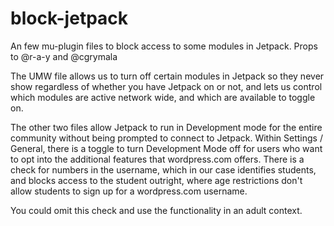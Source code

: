 # block-jetpack
An few mu-plugin files to block access to some modules in Jetpack. Props to @r-a-y and @cgrymala

The UMW file allows us to turn off certain modules in Jetpack so they never show regardless of whether you have Jetpack on or not, and lets us control which modules are active network wide, and which are available to toggle on. 

The other two files allow Jetpack to run in Development mode for the entire community without being prompted to connect to Jetpack. Within Settings / General, there is a toggle to turn Development Mode off for users who want to opt into the additional features that wordpress.com offers. There is a check for numbers in the username, which in our case identifies students, and blocks access to the student outright, where age restrictions don't allow students to sign up for a wordpress.com username. 

You could omit this check and use the functionality in an adult context. 
